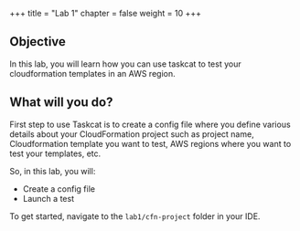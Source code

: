 +++
title = "Lab 1"
chapter = false
weight = 10
+++


## Objective

In this lab, you will learn how you can use taskcat to test your cloudformation templates in an AWS region.

## What will you do?

First step to use Taskcat is to create a config file where you define various details about your CloudFormation project such as project name, Cloudformation template you want to test, AWS regions where you want to test your templates, etc.

So, in this lab, you will:

- Create a config file
- Launch a test

To get started, navigate to the `lab1/cfn-project` folder in your IDE.

